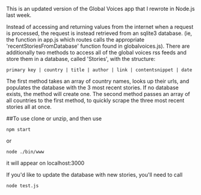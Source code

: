 This is an updated version of the Global Voices app that I rewrote in Node.js last week.

Instead of accessing and returning values from the internet when a request is processed, the request is instead retrieved from an sqlite3 database.  (ie, the function in app.js which routes calls the appropriate 'recentStoriesFromDatabase' function found in globalvoices.js).  There are additionally two methods to access all of the global voices rss feeds and store them in a database, called 'Stories', with the structure:

```
primary key | country | title | author | link | contentsnippet | date
```

The first method takes an array of country names, looks up their urls, and populates the database with the 3 most recent stories.  If no database exists, the method will create one.  The second method passes an array of all countries to the first method, to quickly scrape the three most recent stories all at once.


##To use
clone or unzip, and then use
```
npm start 
```
or 
```
node ./bin/www
```

it will appear on localhost:3000

If you'd like to update the database with new stories, you'll need to call 

```
node test.js
```

